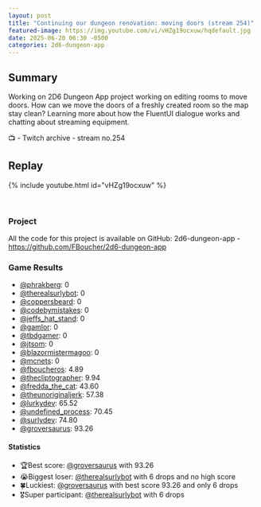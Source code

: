 ```yaml
---
layout: post
title: "Continuing our dungeon renovation: moving doors (stream 254)"
featured-image: https://img.youtube.com/vi/vHZg19ocxuw/hqdefault.jpg
date: 2025-06-20 06:30 -0500
categories: 2d6-dungeon-app
---
```

## Summary

Working on 2D6 Dungeon App project working on editing rooms to move doors. How can we move the doors of a freshly created room so the map stay clean? Learning more about how the FluentUI dialogue works and chatting about streaming equipment.

📺 - Twitch archive - stream no.254

## Replay

{% include youtube.html id="vHZg19ocxuw" %}

<br/><!--more-->

### Project

All the code for this project is available on GitHub: 2d6-dungeon-app - https://github.com/FBoucher/2d6-dungeon-app

### Game Results

- [@phrakberg](https://www.twitch.tv/phrakberg): 0
- [@therealsurlybot](https://www.twitch.tv/therealsurlybot): 0
- [@coppersbeard](https://www.twitch.tv/coppersbeard): 0
- [@codebymistakes](https://www.twitch.tv/codebymistakes): 0
- [@jeffs_hat_stand](https://www.twitch.tv/jeffs_hat_stand): 0
- [@gamlor](https://www.twitch.tv/gamlor): 0
- [@tbdgamer](https://www.twitch.tv/tbdgamer): 0
- [@jtsom](https://www.twitch.tv/jtsom): 0
- [@blazormistermagoo](https://www.twitch.tv/blazormistermagoo): 0
- [@mcnets](https://www.twitch.tv/mcnets): 0
- [@fboucheros](https://www.twitch.tv/fboucheros): 4.89
- [@thecliptographer](https://www.twitch.tv/thecliptographer): 9.94
- [@fredda_the_cat](https://www.twitch.tv/fredda_the_cat): 43.60
- [@theunoriginaljerk](https://www.twitch.tv/theunoriginaljerk): 57.38
- [@lurkydev](https://www.twitch.tv/lurkydev): 65.52
- [@undefined_process](https://www.twitch.tv/undefined_process): 70.45
- [@surlydev](https://www.twitch.tv/surlydev): 74.80
- [@groversaurus](https://www.twitch.tv/groversaurus): 93.26

#### Statistics

- 🏆Best score: [@groversaurus](https://www.twitch.tv/groversaurus) with 93.26
- 😭Biggest loser: [@therealsurlybot](https://www.twitch.tv/therealsurlybot) with 6 drops and no high score
- 🍀Luckiest: [@groversaurus](https://www.twitch.tv/groversaurus) with best score 93.26 and only 6 drops
- 🎖️Super participant: [@therealsurlybot](https://www.twitch.tv/therealsurlybot) with 6 drops
